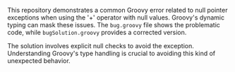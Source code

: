 This repository demonstrates a common Groovy error related to null pointer exceptions when using the '+' operator with null values.  Groovy's dynamic typing can mask these issues. The `bug.groovy` file shows the problematic code, while `bugSolution.groovy` provides a corrected version.

The solution involves explicit null checks to avoid the exception.  Understanding Groovy's type handling is crucial to avoiding this kind of unexpected behavior.
